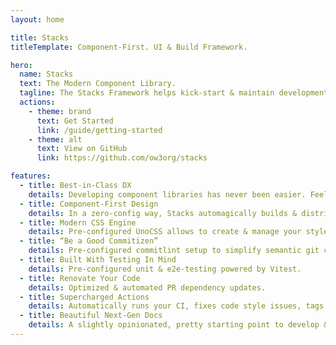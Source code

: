 ```yaml
---
layout: home

title: Stacks
titleTemplate: Component-First. UI & Build Framework.

hero:
  name: Stacks
  text: The Modern Component Library.
  tagline: The Stacks Framework helps kick-start & maintain development of your next library. Without a learning curve, or breaking a sweat.
  actions:
    - theme: brand
      text: Get Started
      link: /guide/getting-started
    - theme: alt
      text: View on GitHub
      link: https://github.com/ow3org/stacks

features:
  - title: Best-in-Class DX
    details: Developing component libraries has never been easier. Feel the speed of Vite. Experience a deep VS Code integration.
  - title: Component-First Design
    details: In a zero-config way, Stacks automagically builds & distributes Web Component & Vue (2 & 3) libraries for you.
  - title: Modern CSS Engine
    details: Pre-configured UnoCSS allows to create & manage your style guides with ease, Tailwind CSS, Windi CSS, or Bootstrap.
  - title: “Be a Good Commitizen”
    details: Pre-configured commitlint setup to simplify semantic git commits, versioning, changelog generations, and npm releases.
  - title: Built With Testing In Mind
    details: Pre-configured unit & e2e-testing powered by Vitest.
  - title: Renovate Your Code
    details: Optimized & automated PR dependency updates.
  - title: Supercharged Actions
    details: Automatically runs your CI, fixes code style issues, tags releases & creates its changelogs, runs the test suite, etc.
  - title: Beautiful Next-Gen Docs
    details: A slightly opinionated, pretty starting point to develop & present your library. Built with the powers of VitePress.
---
```

